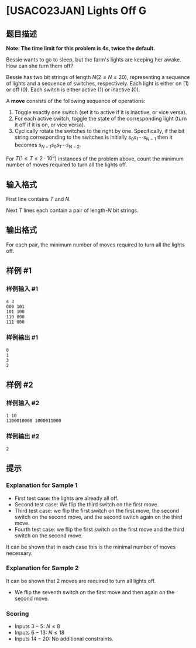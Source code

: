 # [USACO23JAN] Lights Off G

## 题目描述

**Note: The time limit for this problem is 4s, twice the default.**

Bessie wants to go to sleep, but the farm's lights are keeping her awake. How can she turn them off?

Bessie has two bit strings of length $N
(2 \le N \le 20)$, representing a sequence of lights and a sequence of switches, respectively. Each light is either on (1) or off (0). Each switch is either active (1) or inactive (0).

A **move** consists of the following sequence of operations: 

1. Toggle exactly one switch (set it to active if it is inactive, or vice versa).
2. For each active switch, toggle the state of the corresponding light (turn it off if it is on, or vice versa).
3. Cyclically rotate the switches to the right by one. Specifically, if the bit string corresponding to the switches is initially $s_0s_1\cdots s_{N−1}$ then it becomes $s_{N−1}s_0s_1 \cdots s_{N−2}$.

For $T (1 \le T \le 2 \cdot 10^5)$ instances of the problem above, count the minimum number of moves required to turn all the lights off. 

## 输入格式

First line contains $T$ and $N$.

Next $T$ lines each contain a pair of length-$N$ bit strings. 

## 输出格式

 For each pair, the minimum number of moves required to turn all the lights off. 

## 样例 #1

### 样例输入 #1
```
4 3
000 101
101 100
110 000
111 000
```

### 样例输出 #1

```
0
1
3
2
```

## 样例 #2

### 样例输入 #2
```
1 10
1100010000 1000011000
```

### 样例输出 #2

```
2
```

## 提示

### Explanation for Sample 1

 - First test case: the lights are already all off.
 - Second test case: We flip the third switch on the first move.
 - Third test case: we flip the first switch on the first move, the second switch on the second move, and the second switch again on the third move.
 - Fourth test case: we flip the first switch on the first move and the third switch on the second move. 
 
It can be shown that in each case this is the minimal number of moves necessary. 

### Explanation for Sample 2

It can be shown that $2$ moves are required to turn all lights off.

 - We flip the seventh switch on the first move and then again on the second move. 
 
### Scoring

 - Inputs $3-5$: $N \le 8$
 - Inputs $6-13$: $N \le 18$
 - Inputs $14-20$: No additional constraints.
